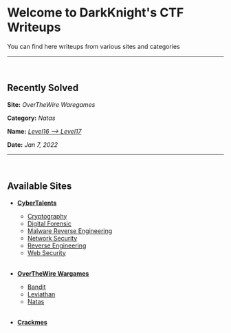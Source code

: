 # Welcome to DarkKnight's CTF Writeups
You can find here writeups from various sites and categories

______________________________________________________
<br>

## Recently Solved
**Site:** *OverTheWire Waregames*

**Category:** *Natas* 

**Name:** [*Level16 --> Level17*](https://omarelshopky.github.io/CTF_Writeups/Wargames/Natas/Level16_Level17/)

**Date:** *Jan 7, 2022*

______________________________________________________
<br>


## Available Sites
- [**CyberTalents**](/CTF_Writeups/CyberTalents)
  - [Cryptography](/CTF_Writeups/CyberTalents/Cryptography)
  - [Digital Forensic](/CTF_Writeups/CyberTalents/Digital_Forensic)
  - [Malware Reverse Engineering](/CTF_Writeups/CyberTalents/Malware_Reverse_Engineering)
  - [Network Security](/CTF_Writeups/CyberTalents/Network_Security)
  - [Reverse Engineering](/CTF_Writeups/CyberTalents/Reverse_Engineering)
  - [Web Security](/CTF_Writeups/CyberTalents/Web_Security)
<br><br>

- [**OverTheWire Wargames**](/CTF_Writeups/Wargames)
  - [Bandit](/CTF_Writeups/Wargames/Bandit) 
  - [Leviathan](/CTF_Writeups/Wargames/Leviathan)
  - [Natas](/CTF_Writeups/Wargames/Natas)
<br><br>

- [**Crackmes**](/CTF_Writeups/Crackmes)


